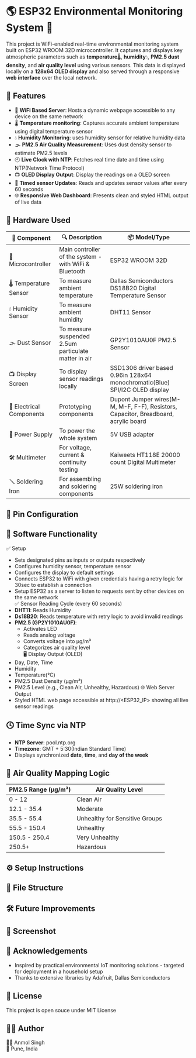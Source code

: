 # 🌎 ESP32 Environmental Monitoring System 🚀

This project is WiFi-enabled real-time environmental monitoring system built on ESP32 WROOM 32D microcontroller. It captures and displays key atmospheric parameters such as **temperature**🌡️, **humidity**💧, **PM2.5 dust density**, and **air quality level** using various sensors. This data is displayed locally on a **128x64 OLED display** and also served through a responsive **web interface** over the local network.


## 🚀 Features
- 📡 **WiFi Based Server**: Hosts a dynamic webpage accessible to any device on the same network
- 🌡️ **Temperature monitoring**: Captures accurate ambient temperature using digital temperature sensor
- 💧 **Humidity Monitoring**: uses humidity sensor for relative humidity data
- 🌫️ **PM2.5 Air Quality Measurement**: Uses dust density sensor to estimate PM2.5 levels
- 🕙 **Live Clock with NTP**: Fetches real time date and time using NTP(Network Time Protocol)
- 📺 **OLED Display Output**: Display the readings on a OLED screen
- 🔁 **Timed sensor Updates**: Reads and updates sensor values after every 60 seconds
- 🌐 **Responsive Web Dashboard**: Presents clean and styled HTML output of live data


## 🔧 Hardware Used
| 🧩 Component | 🔍 Description | 📦 Model/Type |
|--------------|----------------|--------------|
| 🧠 Microcontroller | Main controller of the system - with WiFi & Bluetooth | ESP32 WROOM 32D |
| 🌡️ Temperature Sensor | To measure ambient temperature| Dallas Semiconductors DS18B20 Digital Temperature Sensor|
| 💧 Humidity Sensor | To measure ambient humidity | DHT11 Sensor |
| 🌫️ Dust Sensor | To measure suspended 2.5um particulate matter in air| GP2Y1010AU0F PM2.5 Sensor |
| 📺 Display Screen | To display sensor readings locally | SSD1306 driver based 0.96in 128x64 monochromatic(Blue) SPI/I2C OLED display |
| 🔌  Electrical Components | Prototyping components | Dupont Jumper wires(M-M, M-F, F-F), Resistors, Capacitor, Breadboard, acrylic board|
| 🔋 Power Supply| To power the whole system | 5V USB adapter |
| 🛠️ Multimeter | For voltage, current & continuity testing | Kaiweets HT118E 20000 count Digital Multimeter |
| 🪛 Soldering Iron | For assembling and soldering components | 25W soldering iron |

## 📐 Pin Configuration

## 🧠 Software Functionality
✅ Setup
  - Sets designated pins as inputs or outputs respectively
  - Configures humidity sensor, temperature sensor
  - Configures the display to default settings
  - Connects ESP32 to WiFi with given credentials having a retry logic for 30sec to establish a connection
  - Setup ESP32 as a server to listen to requests sent by other devices on the same network  
✅ Sensor Reading Cycle (every 60 seconds)
  - **DHT11**: Reads Humidity
  - **Ds18B20**: Reads temperature with retry logic to avoid invalid readings
  - **PM2.5 (GP2Y1010AU0F)**:
    - Activates LED
    - Reads analog voltage
    - Converts voltage into µg/m³
    - Categorizes air quality level  
🖥️ Display Output (OLED)
  - Day, Date, Time
  - Humidity
  - Temperature(°C)
  - PM2.5 Dust Density (µg/m³)
  - PM2.5 Level (e.g., Clean Air, Unhealthy, Hazardous)
🌐 Web Server Output
  - Styled HTML web page accessible at http://<ESP32_IP> showing all live sensor readings  


## 🕓 Time Sync via NTP
- **NTP Server**: pool.ntp.org
- **Timezone**: GMT + 5:30(Indian Standard Time)
- Displays synchronized **date**, **time**, and **day of the week**

## 🧪 Air Quality Mapping Logic
| PM2.5 Range (µg/m³) | Air Quality Level |
|---------------------|-------------------|
| 0 - 12 | Clean Air |
| 12.1 - 35.4 | Moderate |
| 35.5 - 55.4 | Unhealthy for Sensitive Groups |
| 55.5 - 150.4 | Unhealthy |
| 150.5 - 250.4 | Very Unhealthy |
| 250.5+ | Hazardous |

## ⚙️ Setup Instructions

## 📂 File Structure

## 🛠️ Future Improvements

## 📸 Screenshot

## 🙌 Acknowledgements
- Inspired by practical environmental IoT monitoring solutions - targeted for deployment in a household setup
- Thanks to extensive libraries by Adafruit, Dallas Semiconductors

## 📜 License
This project is open souce under MIT License

## 🧑‍💻 Author
🧑‍💻 Anmol Singh  
📍 Pune, India


